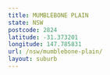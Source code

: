 ```yaml
---
title: MUMBLEBONE PLAIN
state: NSW
postcode: 2824
latitude: -31.373201
longitude: 147.785831
url: /nsw/mumblebone-plain/
layout: suburb
---
```

